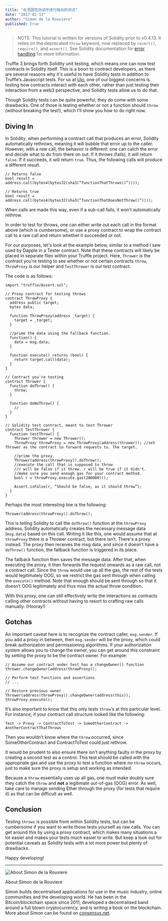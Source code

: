 ```yaml
---
title: "在坚固性测试中进行抛出的测试"
date: "2017-02-13"
author: "Simon de la Rouviere"
published: true
---
```


> NOTE: This tutorial is written for versions of Solidity prior to v0.4.13. It relies on the deprecated `throw` keyword, now replaced by `revert()`, `require()`, and `assert()`. See Solidity documentation for <a href="http://solidity.readthedocs.io/en/develop/control-structures.html?highlight=require#error-handling-assert-require-revert-and-exceptions">error handling</a> for more information.

Truffle 3 brings forth Solidity unit testing, which means one can now test contracts in Solidity itself. This is a boon to contract developers, as there are several reasons why it's useful to have Solidity tests in addition to Truffle’s Javascript tests. For us at [Ujo](https://ujomusic.com/), one of our biggest concerns is testing how contracts interact with each other, rather than just testing their interaction from a web3 perspective, and Solidity tests allow us to do that.

Though Solidity tests can be quite powerful, they do come with some drawbacks. One of those is testing whether or not a function should `throw` (without breaking the test!), which I'll show you how to do right now.

## Diving In

In Solidity, when performing a contract call that produces an error, Solidity automatically rethrows, meaning it will bubble that error up to the caller. However, with a _raw_ call, the behavior is different: one can catch the error and decide what to do from there on out. If it throws (fails), it will return `false`. If it succeeds, it will return `true`. Thus, the following calls will produce a different result.


```solidity
// Returns false
bool result = address.call(bytes4(bytes32(sha3(“functionThatThrows()”))));

// Returns true
bool result = address.call(bytes4(bytes32(sha3(“functionThatDoesNotThrow()”))));
```

When calls are made this way, even if a sub-call fails, it won’t automatically rethrow.

In order to test for throws, one can either write out each call in the format above (which is cumbersome), or use a proxy contract to wrap the contract call to a raw call and return whether it succeeded or not.

For our purposes, let's look at the example below, similar to a method I saw used by Dapple in a Tester contract. Note that these contracts will likely be placed in separate files within your Truffle project. Here, `Thrower` is the contract you're testing to see whether or not certain contracts `throw`, `ThrowProxy` is our helper and `TestThrower` is our test contract.

The code is as follows:

```solidity
import "truffle/Assert.sol";

// Proxy contract for testing throws
contract ThrowProxy {
  address public target;
  bytes data;

  function ThrowProxy(address _target) {
    target = _target;
  }

  //prime the data using the fallback function.
  function() {
    data = msg.data;
  }

  function execute() returns (bool) {
    return target.call(data);
  }
}

// Contract you're testing
contract Thrower {
  function doThrow() {
    throw;
  }

  function doNoThrow() {
    //
  }
}

// Solidity test contract, meant to test Thrower
contract TestThrower {
  function testThrow() {
    Thrower thrower = new Thrower();
    ThrowProxy throwProxy = new ThrowProxy(address(thrower)); //set Thrower as the contract to forward requests to. The target.

    //prime the proxy.
    Thrower(address(throwProxy)).doThrow();
    //execute the call that is supposed to throw.
    //r will be false if it threw. r will be true if it didn't.
    //make sure you send enough gas for your contract method.
    bool r = throwProxy.execute.gas(200000)();

    Assert.isFalse(r, “Should be false, as it should throw”);
  }
}
```

Perhaps the most interesting line is the following:

```solidity
Thrower(address(throwProxy)).doThrow();
```

This is telling Solidity to call the `doThrow()` function at the `throwProxy` address. Solidity automatically creates the necessary message data (`msg.data`) based on this call. Writing it like this, one would assume that at `throwProxy` there *is* a Thrower contract, but there isn’t. There's a proxy instead. The proxy then receives the msg data, and since it doesn’t have a `doThrow()` function, the fallback function is triggered in its place.

The fallback function then saves the message data. After that, when executing the proxy, it then forwards the request onwards as a raw call, not a contract call. Since the `throw` would use up all the gas, the rest of the tests would legitimately OOG, so we restrict the gas sent through when calling the `execute()` method. Note that enough should be sent through so that it doesn’t OOG legitimately and thus miss the actual throw condition.

With this proxy, one can still effectively write the interactions as contracts calling other contracts without having to resort to crafting raw calls manually. (Hooray!)

## Gotchas

An important caveat here is to recognize the contract caller, `msg.sender`. If you add a proxy in between, then `msg.sender` will be the proxy, which could break authorization and permissioning algorithms. If your authorization system allows you to change the owner, you can get around this constraint by setting the proxy to be the contract owner. For example:

```solidity
// Assume our contract under test has a changeOwner() function
thrower.changeOwner(address(throwProxy));

// Perform test functions and assertions
// ...

// Restore previous owner
Thrower(address(throwProxy)).changeOwner(address(this));
throwProxy.execute();
```

It’s also important to know that this only tests `throw`'s at this particular level. For instance, if your contract call structure looked like the following:

```
Test -> Proxy -> ContractToTest -> SomeOtherContract -> AnotherContractThatThrows
```

Then you wouldn’t know where the `throw` occurred, since SomeOtherContract and ContractToTest could just rethrow.

It would be prudent to also ensure there isn’t anything faulty in the proxy by creating a second test as a control. This test should be called with the appropriate gas and use the proxy to test a function where _no_ `throw` occurs, just to make sure the proxy is setup and working as intended.

Because a `throw` essentially uses up all gas, one must make doubly sure they catch the `throw` and **not** a legitimate out-of-gas (OOG) error. As well, take care to manage sending Ether through the proxy (for tests that require it) as that can be difficult as well.

## Conclusion

Testing `throws` is possible from within Solidity tests, but can be cumbersome if you want to write those tests yourself as raw calls. You can get around this by using a proxy contract, which makes many situations a lot easier and makes your tests much easier to write. But keep a look out for potential caveats as Solidity tests with a lot more power but plenty of drawbacks.

Happy developing!


------------

![About Simon de la Rouviere](https://consensys.net/img/team/simon.jpg)

About Simon de la Rouviere

Simon builds decentralised applications for use in the music industry, online communities and the developing world. He has been in the Bitcoin/blockchain space since 2011, developed a decentralised band around a full blown cryptocurrency, and is writing a book on the blockchain. More about Simon can be found on [consensys.net](https://consensys.net/team/).
